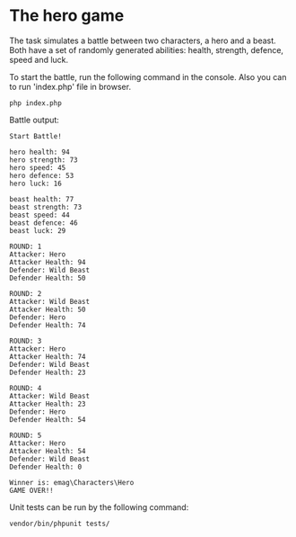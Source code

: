 # The hero game

The task simulates a battle between two characters, a hero and a beast.
Both have a set of randomly generated abilities: health, strength, defence, speed and luck.

To start the battle, run the following command in the console. Also you can to run 'index.php' file in browser.
```
php index.php
```

Battle output:
```
Start Battle!

hero health: 94
hero strength: 73
hero speed: 45
hero defence: 53
hero luck: 16

beast health: 77
beast strength: 73
beast speed: 44
beast defence: 46
beast luck: 29

ROUND: 1
Attacker: Hero
Attacker Health: 94
Defender: Wild Beast
Defender Health: 50

ROUND: 2
Attacker: Wild Beast
Attacker Health: 50
Defender: Hero
Defender Health: 74

ROUND: 3
Attacker: Hero
Attacker Health: 74
Defender: Wild Beast
Defender Health: 23

ROUND: 4
Attacker: Wild Beast
Attacker Health: 23
Defender: Hero
Defender Health: 54

ROUND: 5
Attacker: Hero
Attacker Health: 54
Defender: Wild Beast
Defender Health: 0

Winner is: emag\Characters\Hero
GAME OVER!!
```

Unit tests can be run by the following command:
```
vendor/bin/phpunit tests/
```